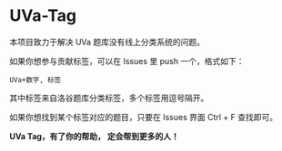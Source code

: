 # UVa-Tag

本项目致力于解决 UVa 题库没有线上分类系统的问题。

如果你想参与贡献标签，可以在 Issues 里 push 一个，格式如下：

`UVa+数字, 标签`

其中标签来自洛谷题库分类标签，多个标签用逗号隔开。

如果你想找到某个标签对应的题目，只要在 Issues 界面 Ctrl + F 查找即可。

**UVa Tag，有了你的帮助， 定会帮到更多的人！**
